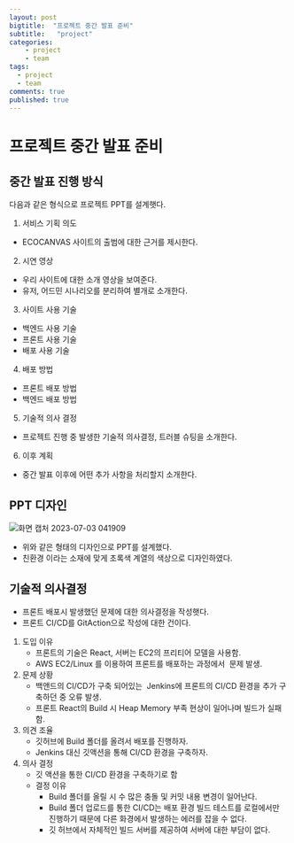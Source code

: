 ```yaml
---
layout: post
bigtitle:  "프로젝트 중간 발표 준비"
subtitle:   "project"
categories:
    - project
    - team
tags:
  - project
  - team
comments: true
published: true
---
```

# 프로젝트 중간 발표 준비

## 중간 발표 진행 방식
다음과 같은 형식으로 프로젝트 PPT를 설계햇다.

1. 서비스 기획 의도
  - ECOCANVAS 사이트의 출범에 대한 근거를 제시한다.

2. 시연 영상 
  - 우리 사이트에 대한 소개 영상을 보여준다.
  - 유저, 어드민 시나리오를 분리하여 별개로 소개한다.

3. 사이트 사용 기술
  - 백엔드 사용 기술
  - 프론트 사용 기술
  - 배포 사용 기술

4. 배포 방법
  - 프론트 배포 방법
  - 백엔드 배포 방법

5. 기술적 의사 결정
  - 프로젝트 진행 중 발생한 기술적 의사결정, 트러블 슈팅을 소개한다.

6. 이후 계획
  - 중간 발표 이후에 어떤 추가 사항을 처리할지 소개한다.

## PPT 디자인


![화면 캡처 2023-07-03 041909](https://github.com/elan5027/DrfChat/assets/33407161/d36e4225-0ab9-428a-84d8-c660ccf272a4)

- 위와 같은 형태의 디자인으로 PPT를 설계했다.
- 친환경 이라는 소재에 맞게 초록색 계열의 색상으로 디자인하였다.

## 기술적 의사결정 

- 프론트 배포시 발생했던 문제에 대한 의사결정을 작성햇다.
- 프론트 CI/CD를 GitAction으로 작성에 대한 건이다.
1. 도입 이유
    - 프론트의 기술은 React, 서버는 EC2의 프리티어 모델을 사용함.
    - AWS EC2/Linux 를 이용하여 프론트를 배포하는 과정에서  문제 발생.
2. 문제 상황
    - 백앤드의 CI/CD가 구축 되어있는  Jenkins에 프론트의 CI/CD 환경을 추가 구축하던 중 오류 발생.
    - 프론트 React의 Build 시 Heap Memory 부족 현상이 일어나며 빌드가 실패함.
3. 의견 조율
    - 깃허브에 Build 폴더를 올려서 배포를 진행하자.
    - Jenkins 대신 깃액션을 통해 CI/CD 환경을 구축하자.
4. 의사 결정
    - 깃 액션을 통한 CI/CD 환경을 구축하기로 함
    - 결정 이유
        - Build 폴더를 올릴 시 수 많은 충돌 및 커밋 내용 변경이 일어난다.
        - Build 폴더 업로드를 통한 CI/CD는 배포 환경 빌드 테스트를 로컬에서만 진행하기 
            때문에 다른 화경에서 발생하는 에러를 잡을 수 없다.
        - 깃 허브에서 자체적인 빌드 서버를 제공하여 서버에 대한 부담이 없다.  